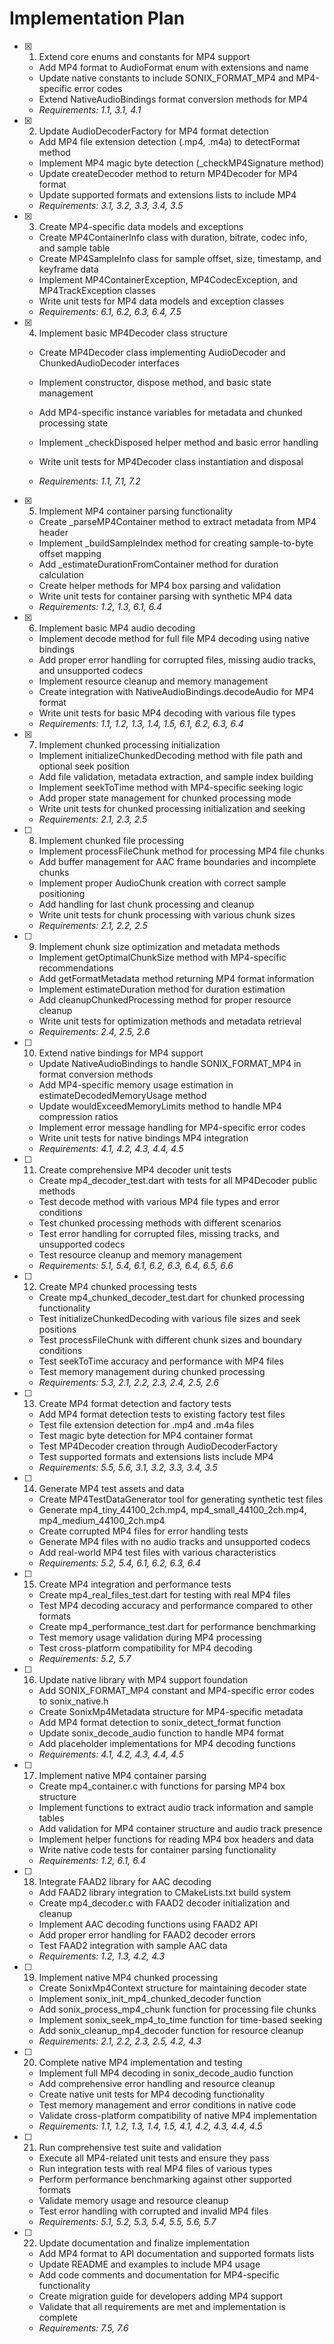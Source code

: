 # Implementation Plan

- [x] 1. Extend core enums and constants for MP4 support

  - Add MP4 format to AudioFormat enum with extensions and name
  - Update native constants to include SONIX_FORMAT_MP4 and MP4-specific error codes
  - Extend NativeAudioBindings format conversion methods for MP4
  - _Requirements: 1.1, 3.1, 4.1_

- [x] 2. Update AudioDecoderFactory for MP4 format detection

  - Add MP4 file extension detection (.mp4, .m4a) to detectFormat method
  - Implement MP4 magic byte detection (\_checkMP4Signature method)
  - Update createDecoder method to return MP4Decoder for MP4 format
  - Update supported formats and extensions lists to include MP4
  - _Requirements: 3.1, 3.2, 3.3, 3.4, 3.5_

- [x] 3. Create MP4-specific data models and exceptions

  - Create MP4ContainerInfo class with duration, bitrate, codec info, and sample table
  - Create MP4SampleInfo class for sample offset, size, timestamp, and keyframe data
  - Implement MP4ContainerException, MP4CodecException, and MP4TrackException classes
  - Write unit tests for MP4 data models and exception classes
  - _Requirements: 6.1, 6.2, 6.3, 6.4, 7.5_

- [x] 4. Implement basic MP4Decoder class structure

  - Create MP4Decoder class implementing AudioDecoder and ChunkedAudioDecoder interfaces
  - Implement constructor, dispose method, and basic state management
  - Add MP4-specific instance variables for metadata and chunked processing state
  - Implement \_checkDisposed helper method and basic error handling

  - Write unit tests for MP4Decoder class instantiation and disposal
  - _Requirements: 1.1, 7.1, 7.2_

- [x] 5. Implement MP4 container parsing functionality

  - Create \_parseMP4Container method to extract metadata from MP4 header
  - Implement \_buildSampleIndex method for creating sample-to-byte offset mapping
  - Add \_estimateDurationFromContainer method for duration calculation
  - Create helper methods for MP4 box parsing and validation
  - Write unit tests for container parsing with synthetic MP4 data
  - _Requirements: 1.2, 1.3, 6.1, 6.4_

- [x] 6. Implement basic MP4 audio decoding

  - Implement decode method for full file MP4 decoding using native bindings
  - Add proper error handling for corrupted files, missing audio tracks, and unsupported codecs
  - Implement resource cleanup and memory management
  - Create integration with NativeAudioBindings.decodeAudio for MP4 format
  - Write unit tests for basic MP4 decoding with various file types
  - _Requirements: 1.1, 1.2, 1.3, 1.4, 1.5, 6.1, 6.2, 6.3, 6.4_

- [x] 7. Implement chunked processing initialization


  - Implement initializeChunkedDecoding method with file path and optional seek position
  - Add file validation, metadata extraction, and sample index building
  - Implement seekToTime method with MP4-specific seeking logic
  - Add proper state management for chunked processing mode
  - Write unit tests for chunked processing initialization and seeking
  - _Requirements: 2.1, 2.3, 2.5_

- [ ] 8. Implement chunked file processing

  - Implement processFileChunk method for processing MP4 file chunks
  - Add buffer management for AAC frame boundaries and incomplete chunks
  - Implement proper AudioChunk creation with correct sample positioning
  - Add handling for last chunk processing and cleanup
  - Write unit tests for chunk processing with various chunk sizes
  - _Requirements: 2.1, 2.2, 2.5_

- [ ] 9. Implement chunk size optimization and metadata methods

  - Implement getOptimalChunkSize method with MP4-specific recommendations
  - Add getFormatMetadata method returning MP4 format information
  - Implement estimateDuration method for duration estimation
  - Add cleanupChunkedProcessing method for proper resource cleanup
  - Write unit tests for optimization methods and metadata retrieval
  - _Requirements: 2.4, 2.5, 2.6_

- [ ] 10. Extend native bindings for MP4 support

  - Update NativeAudioBindings to handle SONIX_FORMAT_MP4 in format conversion methods
  - Add MP4-specific memory usage estimation in estimateDecodedMemoryUsage method
  - Update wouldExceedMemoryLimits method to handle MP4 compression ratios
  - Implement error message handling for MP4-specific error codes
  - Write unit tests for native bindings MP4 integration
  - _Requirements: 4.1, 4.2, 4.3, 4.4, 4.5_

- [ ] 11. Create comprehensive MP4 decoder unit tests

  - Create mp4_decoder_test.dart with tests for all MP4Decoder public methods
  - Test decode method with various MP4 file types and error conditions
  - Test chunked processing methods with different scenarios
  - Test error handling for corrupted files, missing tracks, and unsupported codecs
  - Test resource cleanup and memory management
  - _Requirements: 5.1, 5.4, 6.1, 6.2, 6.3, 6.4, 6.5, 6.6_

- [ ] 12. Create MP4 chunked processing tests

  - Create mp4_chunked_decoder_test.dart for chunked processing functionality
  - Test initializeChunkedDecoding with various file sizes and seek positions
  - Test processFileChunk with different chunk sizes and boundary conditions
  - Test seekToTime accuracy and performance with MP4 files
  - Test memory management during chunked processing
  - _Requirements: 5.3, 2.1, 2.2, 2.3, 2.4, 2.5, 2.6_

- [ ] 13. Create MP4 format detection and factory tests

  - Add MP4 format detection tests to existing factory test files
  - Test file extension detection for .mp4 and .m4a files
  - Test magic byte detection for MP4 container format
  - Test MP4Decoder creation through AudioDecoderFactory
  - Test supported formats and extensions lists include MP4
  - _Requirements: 5.5, 5.6, 3.1, 3.2, 3.3, 3.4, 3.5_

- [ ] 14. Generate MP4 test assets and data

  - Create MP4TestDataGenerator tool for generating synthetic test files
  - Generate mp4_tiny_44100_2ch.mp4, mp4_small_44100_2ch.mp4, mp4_medium_44100_2ch.mp4
  - Create corrupted MP4 files for error handling tests
  - Generate MP4 files with no audio tracks and unsupported codecs
  - Add real-world MP4 test files with various characteristics
  - _Requirements: 5.2, 5.4, 6.1, 6.2, 6.3, 6.4_

- [ ] 15. Create MP4 integration and performance tests

  - Create mp4_real_files_test.dart for testing with real MP4 files
  - Test MP4 decoding accuracy and performance compared to other formats
  - Create mp4_performance_test.dart for performance benchmarking
  - Test memory usage validation during MP4 processing
  - Test cross-platform compatibility for MP4 decoding
  - _Requirements: 5.2, 5.7_

- [ ] 16. Update native library with MP4 support foundation

  - Add SONIX_FORMAT_MP4 constant and MP4-specific error codes to sonix_native.h
  - Create SonixMp4Metadata structure for MP4-specific metadata
  - Add MP4 format detection to sonix_detect_format function
  - Update sonix_decode_audio function to handle MP4 format
  - Add placeholder implementations for MP4 decoding functions
  - _Requirements: 4.1, 4.2, 4.3, 4.4, 4.5_

- [ ] 17. Implement native MP4 container parsing

  - Create mp4_container.c with functions for parsing MP4 box structure
  - Implement functions to extract audio track information and sample tables
  - Add validation for MP4 container structure and audio track presence
  - Implement helper functions for reading MP4 box headers and data
  - Write native code tests for container parsing functionality
  - _Requirements: 1.2, 6.1, 6.4_

- [ ] 18. Integrate FAAD2 library for AAC decoding

  - Add FAAD2 library integration to CMakeLists.txt build system
  - Create mp4_decoder.c with FAAD2 decoder initialization and cleanup
  - Implement AAC decoding functions using FAAD2 API
  - Add proper error handling for FAAD2 decoder errors
  - Test FAAD2 integration with sample AAC data
  - _Requirements: 1.2, 1.3, 4.2, 4.3_

- [ ] 19. Implement native MP4 chunked processing

  - Create SonixMp4Context structure for maintaining decoder state
  - Implement sonix_init_mp4_chunked_decoder function
  - Add sonix_process_mp4_chunk function for processing file chunks
  - Implement sonix_seek_mp4_to_time function for time-based seeking
  - Add sonix_cleanup_mp4_decoder function for resource cleanup
  - _Requirements: 2.1, 2.2, 2.3, 2.5, 4.2, 4.3_

- [ ] 20. Complete native MP4 implementation and testing

  - Implement full MP4 decoding in sonix_decode_audio function
  - Add comprehensive error handling and resource cleanup
  - Create native unit tests for MP4 decoding functionality
  - Test memory management and error conditions in native code
  - Validate cross-platform compatibility of native MP4 implementation
  - _Requirements: 1.1, 1.2, 1.3, 1.4, 1.5, 4.1, 4.2, 4.3, 4.4, 4.5_

- [ ] 21. Run comprehensive test suite and validation

  - Execute all MP4-related unit tests and ensure they pass
  - Run integration tests with real MP4 files of various types
  - Perform performance benchmarking against other supported formats
  - Validate memory usage and resource cleanup
  - Test error handling with corrupted and invalid MP4 files
  - _Requirements: 5.1, 5.2, 5.3, 5.4, 5.5, 5.6, 5.7_

- [ ] 22. Update documentation and finalize implementation
  - Add MP4 format to API documentation and supported formats lists
  - Update README and examples to include MP4 usage
  - Add code comments and documentation for MP4-specific functionality
  - Create migration guide for developers adding MP4 support
  - Validate that all requirements are met and implementation is complete
  - _Requirements: 7.5, 7.6_
